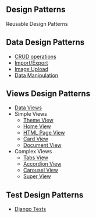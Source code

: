 ## Design Patterns

Reusable Design Patterns


## Data Design Patterns

* [CRUD operations](CRUD)
* [Import/Export](ImportExport) 
* [Image Upload](ImageUpload)
* [Data Manipulation](DataManipulation)


## Views Design Patterns

* [Data Views](DataViews)
* Simple Views
    * [Theme View](ViewInheritance)
    * [Home View](CustomView)
    * [HTML Page View](HtmlView)
    * [Card View](CardView)
    * [Document View](DocumentView)
* Complex Views
    * [Tabs View](TabsView)
    * [Accordion View](Accordion)
    * [Carousel View](Carousel)
    * [Super View](SuperView) 


## Test Design Patterns

* [Django Tests](DjangoTests)
